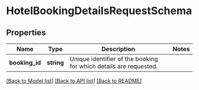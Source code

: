 # HotelBookingDetailsRequestSchema

## Properties
Name | Type | Description | Notes
------------ | ------------- | ------------- | -------------
**booking_id** | **string** | Unique identifier of the booking for which details are requested. | 

[[Back to Model list]](../../README.md#documentation-for-models) [[Back to API list]](../../README.md#documentation-for-api-endpoints) [[Back to README]](../../README.md)

